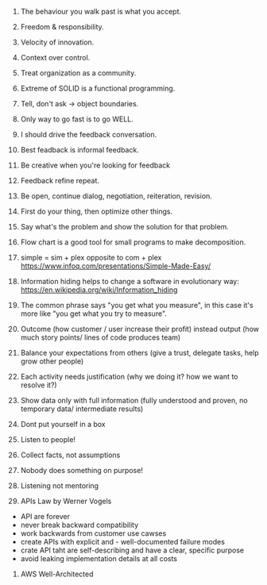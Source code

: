 1. The behaviour you walk past is what you accept.

1. Freedom & responsibility.
1. Velocity of innovation.
1. Context over control.
1. Treat organization as a community.
1. Extreme of SOLID is a functional programming.
1. Tell, don't ask -> object boundaries.

1. Only way to go fast is to go WELL.

1. I should drive the feedback conversation.
1. Best feadback is informal feedback.
1. Be creative when you're looking for feedback
1. Feedback refine repeat.
1. Be open, continue dialog, negotiation, reiteration, revision.

1. First do your thing, then optimize other things.
1. Say what's the problem and show the solution for that problem.

1. Flow chart is a good tool for small programs to make decomposition.

1. simple = sim + plex opposite to com + plex https://www.infoq.com/presentations/Simple-Made-Easy/
1. Information hiding helps to change a software in evolutionary way: https://en.wikipedia.org/wiki/Information_hiding

1. The common phrase says "you get what you measure", in this case it's more like "you get what you try to measure".
1. Outcome (how customer / user increase their profit) instead output (how much story points/ lines of code produces team)

1. Balance your expectations from others (give a trust, delegate tasks, help grow other people)

1. Each activity needs justification (why we doing it? how we want to resolve it?)

1. Show data only with full information (fully understood and proven, no temporary data/ intermediate results)

1. Dont put yourself in a box
1. Listen to people! 
1. Collect facts, not assumptions
1. Nobody does something on purpose!
1. Listening not mentoring

1. APIs Law by Werner Vogels
- API are forever
- never break backward compatibility
- work backwards from customer use cawses
- create APIs with explicit and - well-documented failure modes
- crate API taht are self-describing and have a clear, specific purpose
- avoid leaking implementation details at all costs

1. AWS Well-Architected